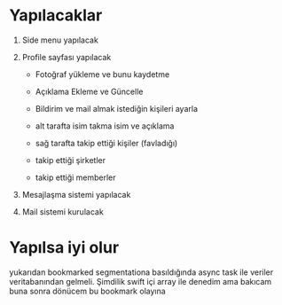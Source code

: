#  Yapılacaklar
1. Side menu yapılacak
2. Profile sayfası yapılacak
    - Fotoğraf yükleme ve bunu kaydetme
    - Açıklama Ekleme ve Güncelle
    - Bildirim ve mail almak istediğin kişileri ayarla
    
    - alt tarafta isim takma isim ve açıklama
    - sağ tarafta takip ettiği kişiler (favladığı)
    - takip ettiği şirketler
    - takip ettiği memberler
     
3. Mesajlaşma sistemi yapılacak
4. Mail sistemi kurulacak

#  Yapılsa iyi olur
yukarıdan bookmarked segmentationa basıldığında async task ile veriler veritabanından gelmeli. Şimdilik swift içi array ile denedim ama bakıcam buna
sonra dönücem bu bookmark olayına
